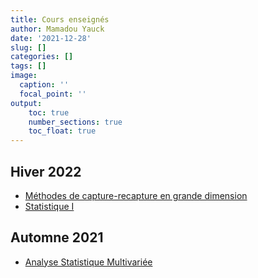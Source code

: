 ```yaml
---
title: Cours enseignés
author: Mamadou Yauck
date: '2021-12-28'
slug: []
categories: []
tags: []
image:
  caption: ''
  focal_point: ''
output:
    toc: true
    number_sections: true
    toc_float: true
---
```


## Hiver 2022

  * [Méthodes de capture-recapture en grande dimension](https://etudier.uqam.ca/cours?sigle=MAT998M) 
  * [Statistique I](https://etudier.uqam.ca/cours?sigle=STT1000)



## Automne 2021

  * [Analyse Statistique Multivariée](https://etudier.uqam.ca/cours?sigle=MAT8081)

